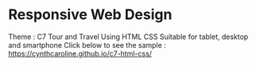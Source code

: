 # Responsive Web Design
Theme : C7 Tour and Travel 
Using HTML CSS
Suitable for tablet, desktop and smartphone
Click below to see the sample :
https://cynthcaroline.github.io/c7-html-css/
